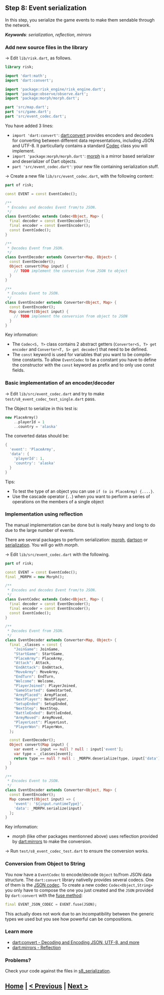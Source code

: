 ## Step 8: Event serialization

In this step, you serialize the game events to make them sendable through the network.

_**Keywords**: serialization, reflection, mirrors_

### Add new source files in the library

&rarr; Edit `lib/risk.dart`, as follows.

```dart
library risk;

import 'dart:math';
import 'dart:convert';

import 'package:risk_engine/risk_engine.dart';
import 'package:observe/observe.dart';
import 'package:morph/morph.dart';

part 'src/map.dart';
part 'src/game.dart';
part 'src/event_codec.dart';
```

You have added 3 lines:
* `import 'dart:convert'`: [dart:convert](https://api.dartlang.org/apidocs/channels/stable/dartdoc-viewer/dart-convert) provides encoders and decoders for converting between different data representations, including JSON and UTF-8. It particullarly contains a standard [Codec](https://api.dartlang.org/apidocs/channels/stable/dartdoc-viewer/dart-convert.Codec) class you will implement.
* `import 'package:morph/morph.dart'`: [morph](http://pub.dartlang.org/packages/morph) is a mirror based serializer and deserializer of Dart objects.
* `part 'src/event_codec.dart'`: your new file containing serialization stuff.

&rarr; Create a new file `lib/src/event_codec.dart`, with the following content:

```dart
part of risk;

const EVENT = const EventCodec();

/**
 * Encodes and decodes Event from/to JSON.
 */
class EventCodec extends Codec<Object, Map> {
  final decoder = const EventDecoder();
  final encoder = const EventEncoder();
  const EventCodec();
}

/**
 * Decodes Event from JSON.
 */
class EventDecoder extends Converter<Map, Object> {
  const EventDecoder();
  Object convert(Map input) {
    // TODO implement the conversion from JSON to object
  }
}

/**
 * Encodes Event to JSON.
 */
class EventEncoder extends Converter<Object, Map> {
  const EventEncoder();
  Map convert(Object input) {
    // TODO implement the conversion from object to JSON
  }
}
```

Key information:
* The `Codec<S, T>` class contains 2 abstract getters (`Converter<S, T> get encoder` and `Converter<T, S> get decoder`) that need to be defined.
* The `const` keyword is used for variables that you want to be compile-time constants. To allow `EventCodec` to be a constant you have to define the constructor with the `const` keyword as prefix and to only use const fields.

### Basic implementation of an encoder/decoder

&rarr; Edit `lib/src/event_codec.dart` and try to make `test/s8_event_codec_test_single.dart` pass.

The Object to serialize in this test is:

```dart
new PlaceArmy()
    ..playerId = 1
    ..country = 'alaska'
```

The converted datas should be:

```dart
{
  'event': 'PlaceArmy',
  'data': {
    'playerId': 1,
    'country': 'alaska'
  }
}
```

Tips:
* To test the type of an object you can use `if (o is PlaceArmy) {....}`.
* Use the cascade operator (`..`) when you want to perform a series of operations on the members of a single object

### Implementation using reflection

The manual implementation can be done but is really heavy and long to do due to the large number of events.

There are several packages to perform serialization: [morph](http://pub.dartlang.org/packages/morph), [dartson](http://pub.dartlang.org/packages/dartson) or [serialization](http://pub.dartlang.org/packages/serialization). You will go with _morph_.

&rarr; Edit `lib/src/event_codec.dart` with the following.

```dart
part of risk;

const EVENT = const EventCodec();
final _MORPH = new Morph();

/**
 * Encodes and decodes Event from/to JSON.
 */
class EventCodec extends Codec<Object, Map> {
  final decoder = const EventDecoder();
  final encoder = const EventEncoder();
  const EventCodec();
}

/**
 * Decodes Event from JSON.
 */
class EventDecoder extends Converter<Map, Object> {
  final _classes = const {
    "JoinGame": JoinGame,
    "StartGame": StartGame,
    "PlaceArmy": PlaceArmy,
    "Attack": Attack,
    "EndAttack": EndAttack,
    "MoveArmy": MoveArmy,
    "EndTurn": EndTurn,
    "Welcome": Welcome,
    "PlayerJoined": PlayerJoined,
    "GameStarted": GameStarted,
    "ArmyPlaced": ArmyPlaced,
    "NextPlayer": NextPlayer,
    "SetupEnded": SetupEnded,
    "NextStep": NextStep,
    "BattleEnded": BattleEnded,
    "ArmyMoved": ArmyMoved,
    "PlayerLost": PlayerLost,
    "PlayerWon": PlayerWon,
  };

  const EventDecoder();
  Object convert(Map input) {
    var event = input == null ? null : input['event'];
    var type = _classes[event];
    return type == null ? null : _MORPH.deserialize(type, input['data']);
  }
}

/**
 * Encodes Event to JSON.
 */
class EventEncoder extends Converter<Object, Map> {
  const EventEncoder();
  Map convert(Object input) => {
    'event': '${input.runtimeType}',
    'data': _MORPH.serialize(input)
  };
}
```

Key information:
* _morph_ (like other packages mentionned above) uses reflection provided by [dart:mirrors](https://api.dartlang.org/apidocs/channels/stable/dartdoc-viewer/dart-mirrors) to make the conversion.

&rarr; Run `test/s8_event_codec_test.dart` to ensure the conversion works.

### Conversion from Object to String

You now have a `EventCodec` to encode/decode `Object` to/from JSON data structure.
The `dart:convert` library nativelly provides several codecs. One of them is the [JSON codec](https://api.dartlang.org/apidocs/channels/stable/dartdoc-viewer/dart-convert#id_JSON).
To create a new codec `Codec<Object,String>` you only have to compose the one you just created and the `JSON` provided by `dart:convert` with the [fuse method](https://api.dartlang.org/apidocs/channels/stable/dartdoc-viewer/dart-convert.Codec#id_fuse):

```dart
final EVENT_JSON_CODEC = EVENT.fuse(JSON);
```

This actually does not work due to an incompatibility between the generic types we used but you see how powerful can be compositions.

### Learn more
 - [dart:convert - Decoding and Encoding JSON, UTF-8, and more](https://www.dartlang.org/docs/dart-up-and-running/contents/ch03.html#ch03-dart-convert)
 - [dart:mirrors - Reflection](https://www.dartlang.org/docs/dart-up-and-running/contents/ch03.html#ch03-mirrors)
 
### Problems?
Check your code against the files in [s8_serialization](../samples/s8_serialization).

## [Home](../README.md) | [< Previous](step-7.md) | [Next >](step-9.md)

